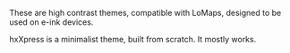 These are high contrast themes, compatible with LoMaps, designed to be used on e-ink devices.

hxXpress is a minimalist theme, built from scratch. It mostly works. 
